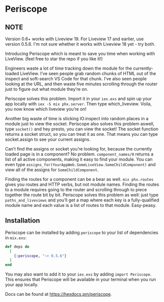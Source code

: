 # Periscope

## NOTE 
Version 0.6+ works with Liveview 19. For Liveview 17 and earlier, use version 0.5.6. I'm not sure whether it works with Liveview 18 yet - try both.

Introducing Periscope which is meant to save you time when working with LiveView.
(feel free to star the repo if you like it!)

Engineers waste a lot of time tracking down the module for the currently-loaded LiveView. I’ve seen people grab random chunks of HTML out of the inspect and soft-search VS Code for that chunk. I’ve also seen people looking at the URL, and then waste five minutes scrolling through the router just to figure out what module they’re on.

Periscope solves this problem. Import it in your `iex.exs` and spin up your app locally with `iex -S mix phx.server`. Then type which_liveview. Voila, you now know which liveview you’re on!

Another big waste of time is sticking IO.inspect into random places in a module just to view the socket. Periscope also solves this problem aswell, type `socket()` and hey presto, you can view the socket! The socket function returns a socket struct, so you can treat it as one. That means you can type socket.assign to see your current assigns.

Can’t find the assigns or socket you’re looking for, because the currently loaded page is in a component? No problem. `component_names/0` returns a list of all active components, making it easy to find your module. You can even type `assigns_for(YourAppWeb.SomeLiveView.SomeChildComponent)` and view all of the assigns for `SomeChildComponent`.

Finding the routes for a component can be a bear as well. `mix phx.routes` gives you routes and HTTP verbs, but not module names. Finding the routes to a module requires going to the router and scrolling through to piece together the route bit by bit. Periscope solves this problem as well: just type `paths_and_liveviews` and you’ll get a map where each key is a fully-qualified module name and each value is a list of routes to that module. Easy-peasy.

## Installation

Periscope can be installed by adding `periscope` to your list of dependencies in `mix.exs`:

```elixir
def deps do
  [
    {:periscope, "~> 0.5.6"}
  ]
end
```

You may also want to add it to your `iex.exs` by adding `import Periscope`. This ensures that Periscope will be available in your terminal when you run your app locally.

Docs can be found at <https://hexdocs.pm/periscope>.

